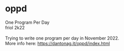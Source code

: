 # oppd

One Program Per Day<br/>
friol 2k22<br/>
<br/>
Trying to write one program per day in November 2022.<br/>
More info here: https://dantonag.it/oppd/index.html
